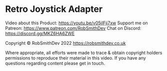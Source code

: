 # Retro Joystick Adapter

Video about this Product: https://youtu.be/v05jIFji7xw
Support me on Patreon: https://www.patreon.com/RobSmithDev
Chat on Discord: https://discord.gg/MKZ6HA6ZWE

Copyright © RobSmithDev 2022
https://robsmithdev.co.uk

Where appropriate, all efforts were made to trace & obtain copyright
holders permissions to reproduce their material in this video.
If you have any questions regarding content please get in touch.